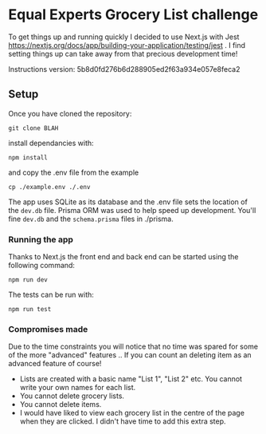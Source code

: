 # Equal Experts Grocery List challenge

To get things up and running quickly I decided to use Next.js with Jest https://nextjs.org/docs/app/building-your-application/testing/jest . I find setting things up can take away from that precious development time!

Instructions version: 5b8d0fd276b6d288905ed2f63a934e057e8feca2

## Setup
Once you have cloned the repository:
```
git clone BLAH
```

install dependancies with: 

```
npm install
```

and copy the .env file from the example
```
cp ./example.env ./.env
```

The app uses SQLite as its database and the .env file sets the location of the `dev.db` file. Prisma ORM was used to help speed up development. You'll fine `dev.db` and the `schema.prisma` files in ./prisma.

### Running the app

Thanks to Next.js the front end and back end can be started using the following command: 
```
npm run dev
```

The tests can be run with: 
```
npm run test
```

### Compromises made

Due to the time constraints you will notice that no time was spared for some of the more "advanced" features .. If you can count an deleting item as an advanced feature of course! 
- Lists are created with a basic name "List 1", "List 2" etc. You cannot write your own names for each list.
- You cannot delete grocery lists.
- You cannot delete items.
- I would have liked to view each grocery list in the centre of the page when they are clicked. I didn't have time to add this extra step.
